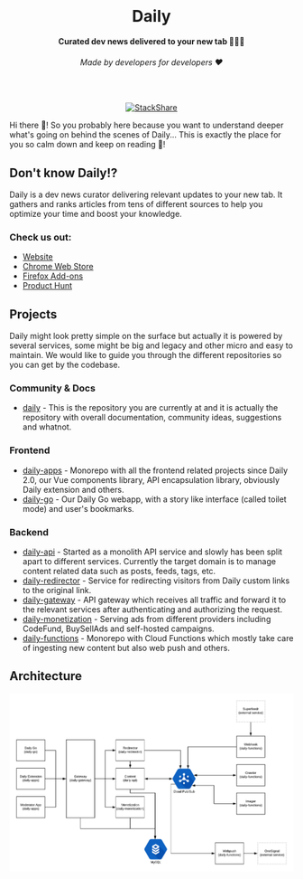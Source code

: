 <div align="center">
  <br>
  <h1>Daily</h1>
  <strong>Curated dev news delivered to your new tab 👩🏽‍💻</strong>
  <h6>Made by developers for developers ❤️</h6>
</div>
<br>
<p align="center">
  <a href="https://stackshare.io/daily/daily">
    <img src="http://img.shields.io/badge/tech-stack-0690fa.svg?style=flat" alt="StackShare">
  </a>
</p>

Hi there 👋! So you probably here because you want to understand deeper what's going on behind the scenes of Daily... This is exactly the place for you so calm down and keep on reading 📖!

## Don't know Daily!?

Daily is a dev news curator delivering relevant updates to your new tab. It gathers and ranks articles from tens of different sources to help you optimize your time and boost your knowledge.


### Check us out:

- [Website](https://www.dailynow.co)
- [Chrome Web Store](https://bit.ly/chromedaily)
- [Firefox Add-ons](https://bit.ly/firefoxdaily)
- [Product Hunt](https://www.producthunt.com/posts/daily-2-0)

## Projects 

Daily might look pretty simple on the surface but actually it is powered by several services, some might be big and legacy and other micro and easy to maintain. We would like to guide you through the different repositories so you can get by the codebase.

### Community & Docs

* [daily](https://github.com/dailynowco/daily) - This is the repository you are currently at and it is actually the repository with overall documentation, community ideas, suggestions and whatnot.

### Frontend

* [daily-apps](https://github.com/dailynowco/daily-apps) - Monorepo with all the frontend related projects since Daily 2.0, our Vue components library, API encapsulation library, obviously Daily extension and others.
* [daily-go](https://github.com/dailynowco/daily-go) - Our Daily Go webapp, with a story like interface (called toilet mode) and user's bookmarks.

### Backend

* [daily-api](https://github.com/dailynowco/daily-api) - Started as a monolith API service and slowly has been split apart to different services. Currently the target domain is to manage content related data such as posts, feeds, tags, etc.
* [daily-redirector](https://github.com/dailynowco/daily-redirector) - Service for redirecting visitors from Daily custom links to the original link.
* [daily-gateway](https://github.com/dailynowco/daily-gateway) - API gateway which receives all traffic and forward it to the relevant services after authenticating and authorizing the request.
* [daily-monetization](https://github.com/dailynowco/daily-monetization) - Serving ads from different providers including CodeFund, BuySellAds and self-hosted campaigns.
* [daily-functions](https://github.com/dailynowco/daily-functions) - Monorepo with Cloud Functions which mostly take care of ingesting new content but also web push and others.

## Architecture

<p align="center">
    <img src="/assets/arch.png" alt="Daily architecture" width="700">
</p>